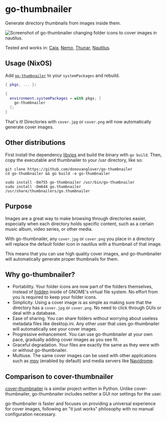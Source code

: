 # go-thumbnailer

Generate directory thumbnails from images inside them.

![Screenshot of go-thumbnailer changing folder icons to cover images in nautilus.](example.png)

Tested and works in: [Caja](https://github.com/mate-desktop/caja), [Nemo](https://github.com/linuxmint/nemo), [Thunar](https://github.com/xfce-mirror/thunar), [Nautilus](https://github.com/GNOME/nautilus).

## Usage (NixOS)

Add [`go-thumbnailer`](https://search.nixos.org/packages?channel=unstable&query=go-thumbnailer) to your `systemPackages` and rebuild.

```nix
{ pkgs, ... }:

{
  environment.systemPackages = with pkgs; [
    go-thumbnailer
  ];
}
```

That's it! Directories with `cover.jpg` or `cover.png` will now automatically generate cover images.

## Other distributions

First install the dependency [libvips](https://github.com/libvips/libvips) and build the binary with `go build`. Then, copy the executable and thumbnailer to your /usr directory, like so:

```fish
git clone https://github.com/donovanglover/go-thumbnailer
cd go-thumbnailer && go build -o go-thumbnailer

sudo install -Dm755 go-thumbnailer /usr/bin/go-thumbnailer
sudo install -Dm644 go.thumbnailer /usr/share/thumbnailers/go.thumbnailer
```

## Purpose

Images are a great way to make browsing through directories easier, especially when each directory holds specific content, such as a certain music album, video series, or other media.

With go-thumbnailer, any `cover.jpg` or `cover.png` you place in a directory will replace the default folder icon in nautilus with a thumbnail of that image.

This means that you can use high quality cover images, and go-thumbnailer will automatically generate proper thumbnails for them.

## Why go-thumbnailer?

- Portability. Your folder icons are now part of the folders themselves, instead of [hidden](https://askubuntu.com/questions/153575/where-does-gnome-nautilus-store-directory-icons) inside of GNOME's virtual file system. No effort from you is required to keep your folder icons.
- Simplicity. Using a cover image is as simple as making sure that the directory has a `cover.jpg` or `cover.png`. No need to click through GUIs or deal with a database.
- Ease of sharing. You can share folders without worrying about useless metadata files like desktop.ini. Any other user that uses go-thumbnailer will automatically see your cover images.
- Progressive enhancement. You can use go-thumbnailer at your own pace, gradually adding cover images as you see fit.
- Graceful degradation. Your files are exactly the same as they were with or without go-thumbnailer.
- Multiuse. The same cover images can be used with other applications such as [mpv](https://github.com/mpv-player/mpv) (enabled by default) and media servers like [Navidrome](https://github.com/navidrome/navidrome).

## Comparison to cover-thumbnailer

[cover-thumbnailer](https://github.com/flozz/cover-thumbnailer) is a similar project written in Python. Unlike cover-thumbnailer, go-thumbnailer includes neither a GUI nor settings for the user.

go-thumbnailer is faster and focuses on providing a universal experience for cover images, following an "it just works" philosophy with no manual configuration necessary.
